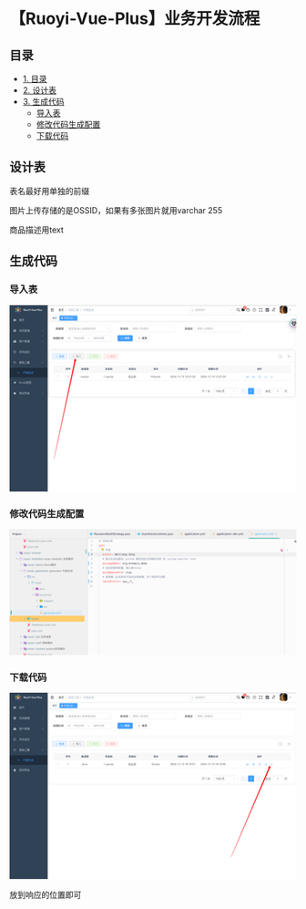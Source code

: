 # 【Ruoyi-Vue-Plus】业务开发流程

## 目录
- [1. 目录](#目录)
- [2. 设计表](#设计表)
- [3. 生成代码](#生成代码)
    - [导入表](#导入表)
    - [修改代码生成配置](#修改代码生成配置)
    - [下载代码](#下载代码)



## 设计表

表名最好用单独的前缀

图片上传存储的是OSSID，如果有多张图片就用varchar 255

商品描述用text

## 生成代码

### 导入表

![image-20241213132832459](./imgs/image-20241213132832459.png)



### 修改代码生成配置

![image-20241213134526211](./imgs/image-20241213134526211.png)

### 下载代码

![image-20241213163952713](./imgs/image-20241213163952713.png)

放到响应的位置即可